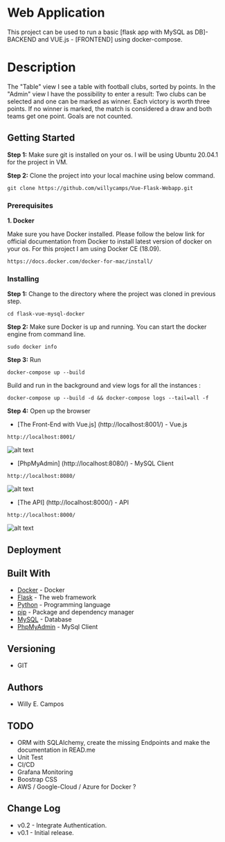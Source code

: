 # Web Application 

This project can be used to run a basic [flask app with MySQL as DB]- BACKEND and VUE.js - [FRONTEND]  using docker-compose.


# Description
The "Table" view I see a table with football clubs, sorted by points.
In the "Admin" view I have the possibility to enter a result:
Two clubs can be selected and one can be marked as winner. Each victory is worth three points. If no winner is marked, the match is considered a draw and both teams get one point. Goals are not counted.

## Getting Started

**Step 1:** Make sure git is installed on your os. I will be using Ubuntu 20.04.1  for the project in VM.

**Step 2:** Clone the project into your local machine using below command.

```git clone https://github.com/willycamps/Vue-Flask-Webapp.git```

### Prerequisites

**1. Docker**

Make sure you have Docker installed. Please follow the below link for official documentation from Docker to install latest version of docker on your os. For this project I am using Docker CE (18.09).

```https://docs.docker.com/docker-for-mac/install/```

### Installing

**Step 1:** Change to the directory where the project was cloned in previous step.

```
cd flask-vue-mysql-docker
```

**Step 2:** Make sure Docker is up and running. You can start the docker engine from command line.

```
sudo docker info
```

**Step 3:** Run

```
docker-compose up --build
```

Build and run in the background and view logs for all the instances :
```
docker-compose up --build -d && docker-compose logs --tail=all -f
```
**Step 4:** Open up the browser

* [The Front-End with Vue.js] (http://localhost:8001/) - Vue.js 
```
http://localhost:8001/
```
![alt text](./img/Vue-01.JPG "MySQL Client")

* [PhpMyAdmin] (http://localhost:8080/) - MySQL Client
```
http://localhost:8080/
```
![alt text](./img/phpAdmin-01.JPG "MySQL Client")

* [The API] (http://localhost:8000/) - API
```
http://localhost:8000/
```
![alt text](./img/API-01.JPG "MySQL Client")



## Deployment

## Built With

* [Docker](https://docs.docker.com/compose/install/) -  Docker
* [Flask](https://flask.palletsprojects.com/en/1.1.x/quickstart/) - The web framework
* [Python](https://www.python.org/) - Programming language
* [pip](https://pip.pypa.io/en/stable/) - Package and dependency manager
* [MySQL](https://www.mysql.com/) - Database
* [PhpMyAdmin](https://www.phpmyadmin.net/) - MySql Client

## Versioning
* GIT
## Authors
* Willy E. Campos
## TODO
* ORM with SQLAlchemy, create the missing Endpoints and make the documentation in READ.me
* Unit Test
* CI/CD
* Grafana Monitoring
* Boostrap CSS
* AWS / Google-Cloud / Azure for Docker ? 
## Change Log
* v0.2 - Integrate Authentication.
* v0.1 - Initial release.

